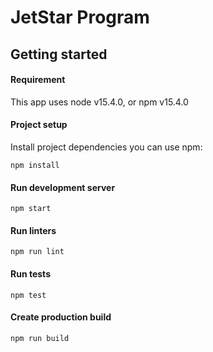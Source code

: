 # JetStar Program

## Getting started

#### Requirement

This app uses node v15.4.0, or npm v15.4.0

#### Project setup

Install project dependencies you can use npm:

```
npm install
```

#### Run development server

```
npm start
```

#### Run linters

```
npm run lint
```

#### Run tests

```
npm test
```

#### Create production build

```
npm run build
```
